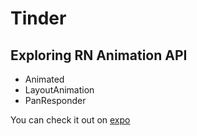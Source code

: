 # Tinder

## Exploring RN Animation API

- Animated
- LayoutAnimation
- PanResponder

You can check it out on [expo](https://expo.io/@issatoyin/tinder-app)